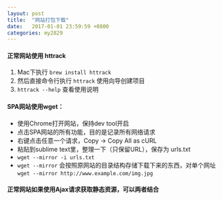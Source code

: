 ```yaml
---
layout: post
title:  "网站打包下载"
date:   2017-01-01 23:59:59 +0800
categories: my2829
---
```


#### 正常网站使用 httrack
1. Mac下执行 `brew install httrack`
2. 然后直接命令行执行 `httrack` 使用向导创建项目
3. `httrack --help` 查看使用说明

#### SPA网站使用wget：
- 使用Chrome打开网站，保持dev tool开启
- 点击SPA网站的所有功能，目的是记录所有网络请求
- 右键点击任意一个请求，Copy -> Copy All as cURL
- 粘贴到sublime text里，整理一下（只保留URL），保存为 urls.txt
- `wget --mirror -i urls.txt`
- `wget --mirror` 会按照原网站的目录结构存储下载下来的东西，对单个网址 `wget --mirror http://www.example.com/img.jpg`


#### 正常网站如果使用Ajax请求获取静态资源，可以两者结合

